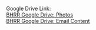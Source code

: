 Google Drive Link:<br>
[BHRR Google Drive: Photos](https://drive.google.com/drive/folders/19cBIkjlhqjibvEG74jmUgnrCAGq0CTJk?usp=sharing) <br>
[BHRR Google Drive: Email Content](https://drive.google.com/drive/folders/1i0VfQK4NHIJLn0R7DoNTX4HJauiZacG2?usp=sharing) <br>
